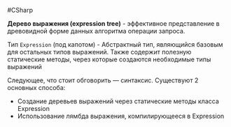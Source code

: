 #CSharp 

**Дерево выражения (expression tree)** - эффективное представление в древовидной форме данных алгоритма операции запроса.

Тип `Expression` (под капотом) - Абстрактный тип, являющийся базовым для остальных типов выражений. Также содержит полезную статические методы, через которые создаются необходимые типы выражений

Следующее, что стоит обговорить — синтаксис. Существуют 2 основных способа:  
- Создание деревьев выражений через статические методы класса Expression
- Использование лямбда выражения, компилирующееся в Expression